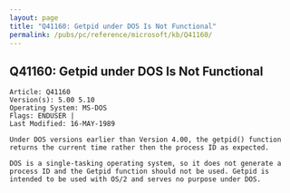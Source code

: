 ```yaml
---
layout: page
title: "Q41160: Getpid under DOS Is Not Functional"
permalink: /pubs/pc/reference/microsoft/kb/Q41160/
---
```


## Q41160: Getpid under DOS Is Not Functional

	Article: Q41160
	Version(s): 5.00 5.10
	Operating System: MS-DOS
	Flags: ENDUSER |
	Last Modified: 16-MAY-1989
	
	Under DOS versions earlier than Version 4.00, the getpid() function
	returns the current time rather then the process ID as expected.
	
	DOS is a single-tasking operating system, so it does not generate a
	process ID and the Getpid function should not be used. Getpid is
	intended to be used with OS/2 and serves no purpose under DOS.
